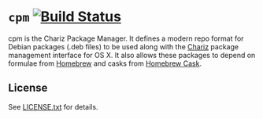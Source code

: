 # `cpm` [![Build Status](https://travis-ci.org/CharizTeam/cpm.svg)](https://travis-ci.org/CharizTeam/cpm)
cpm is the Chariz Package Manager. It defines a modern repo format for Debian packages (.deb files) to be used along with the [Chariz](https://chariz.io/) package management interface for OS X. It also allows these packages to depend on formulae from [Homebrew](https://github.com/homebrew/Homebrew) and casks from [Homebrew Cask](https://github.com/caskroom/homebrew-cask).

## License
See [LICENSE.txt](LICENSE.txt) for details.
